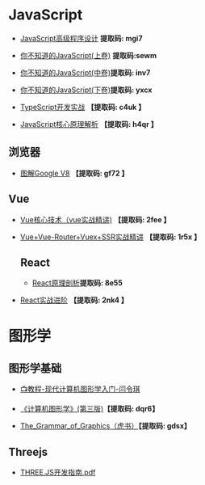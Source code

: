 

# JavaScript

- [JavaScript高级程序设计](https://pan.baidu.com/s/1QV3XzDw0Vlj-_gnyRzQDTQ?pwd=mgi7 ) **提取码: mgi7**

- [你不知道的JavaScript(上卷)](https://pan.baidu.com/s/1gAXx-VYVpi1BEsZwhOyIvw?pwd=sewm)  **提取码:sewm**

- [你不知道的JavaScript(中卷)](https://pan.baidu.com/s/1lqdv384qeYv9zUrPCuD56g?pwd=inv7 )**提取码: inv7**

- [你不知道的JavaScript(下卷)](https://pan.baidu.com/s/1ut5Ag_JjC-fNyURrlE-mxA?pwd=yxcx )**提取码: yxcx**

- [TypeScript开发实战](https://pan.baidu.com/s/1JohQNIGU4RN0z0WYJVh8sg?pwd=c4uk) **【提取码: c4uk 】**

- [JavaScript核心原理解析](https://pan.baidu.com/s/1Kkq0LQhCpPd5WJ2OgiGpNw?pwd=h4qr) **【提取码: h4qr 】**

## 浏览器

- [图解Google V8](https://pan.baidu.com/s/1CYIo-DphlKp3gkBqox3mfg?pwd=gf72) **【提取码: gf72 】**

## Vue

- [Vue核心技术（vue实战精讲)](https://pan.baidu.com/s/1LKfduHEVggdJ8hTbnD9cfA?pwd=2fee) **【提取码: 2fee 】**

- [Vue+Vue-Router+Vuex+SSR实战精讲](https://pan.baidu.com/s/17vPfBd84mEYzrX6fVBgdkw?pwd=1r5x) **【提取码: 1r5x 】** 
  
  ## React
  
  * [React原理剖析](https://pan.baidu.com/s/1vhuprEqFCxkdl3NCyGxrpg?pwd=8e55 )**提取码: 8e55**

- [React实战进阶](https://pan.baidu.com/s/1tTSqEbx5eZSwoEhmgLUByw?pwd=2nk4) **【提取码: 2nk4 】**

# 图形学

## 图形学基础

- [📺教程-现代计算机图形学入门-闫令琪](https://www.bilibili.com/video/BV1X7411F744/?spm_id_from=333.337.search-card.all.click&vd_source=0c6f184940f05b538fd0596056d308c3)

- [《计算机图形学》(第三版)](https://pan.baidu.com/s/1RuVbHw4MiGkT8CtEC_FygA?pwd=dqr6 )**【提取码: dqr6】**

- [The_Grammar_of_Graphics（虎书）](https://pan.baidu.com/s/1iyyI7HOM8Qt1bMPKGUoifg?pwd=gdsx )**【提取码: gdsx】**

## Threejs

- [THREE.JS开发指南.pdf](https://github.com/BashuCoder/Effective-Resourses/blob/main/Resourses/%E5%9B%BE%E5%BD%A2%E5%AD%A6/THREE.JS%E5%BC%80%E5%8F%91%E6%8C%87%E5%8D%97.pdf)
